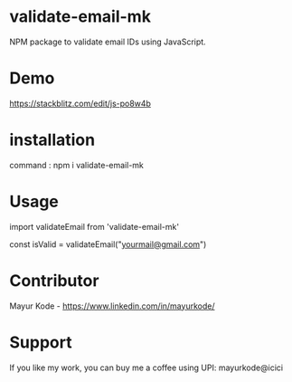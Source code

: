 # validate-email-mk

NPM package to validate email IDs using JavaScript.

# Demo

https://stackblitz.com/edit/js-po8w4b

# installation

command : npm i validate-email-mk

# Usage

import validateEmail from 'validate-email-mk'

const isValid = validateEmail("yourmail@gmail.com")

# Contributor

Mayur Kode - https://www.linkedin.com/in/mayurkode/

# Support

If you like my work, you can buy me a coffee using UPI: mayurkode@icici

